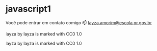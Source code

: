 # javascript1

Você pode entrar em contato comigo 📫 layza.amorim@escola.pr.gov.br

layza by layza is marked with CC0 1.0

layza by layza is marked with CC0 1.0
